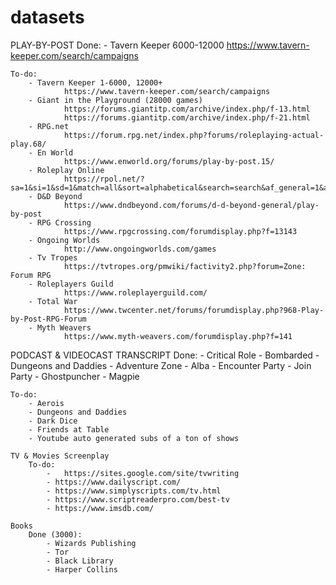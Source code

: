 # datasets

PLAY-BY-POST
	Done: 
		- Tavern Keeper 6000-12000
				https://www.tavern-keeper.com/search/campaigns
	
	To-do:
		- Tavern Keeper 1-6000, 12000+
				https://www.tavern-keeper.com/search/campaigns
		- Giant in the Playground (28000 games)
				https://forums.giantitp.com/archive/index.php/f-13.html 
				https://forums.giantitp.com/archive/index.php/f-21.html
		- RPG.net
				https://forum.rpg.net/index.php?forums/roleplaying-actual-play.68/
		- En World
				https://www.enworld.org/forums/play-by-post.15/
		- Roleplay Online
				https://rpol.net/?sa=1&si=1&sd=1&match=all&sort=alphabetical&search=search&af_general=1&af_mature=1&af_adult=1&af_sowner=1&genre[]=10&p=1
		- D&D Beyond
				https://www.dndbeyond.com/forums/d-d-beyond-general/play-by-post
		- RPG Crossing
				https://www.rpgcrossing.com/forumdisplay.php?f=13143
		- Ongoing Worlds
				http://www.ongoingworlds.com/games
		- Tv Tropes
				https://tvtropes.org/pmwiki/factivity2.php?forum=Zone: Forum RPG
		- Roleplayers Guild
				https://www.roleplayerguild.com/
		- Total War
				https://www.twcenter.net/forums/forumdisplay.php?968-Play-by-Post-RPG-Forum
		- Myth Weavers
				https://www.myth-weavers.com/forumdisplay.php?f=141
				
				
PODCAST & VIDEOCAST TRANSCRIPT
	Done:
		-	Critical Role
		- Bombarded
		- Dungeons and Daddies
		- Adventure Zone
		- Alba
		- Encounter Party
		- Join Party
		- Ghostpuncher
		- Magpie
		
	To-do: 
		- Aerois
		- Dungeons and Daddies
		- Dark Dice
		- Friends at Table
		- Youtube auto generated subs of a ton of shows
		
	TV & Movies Screenplay
		To-do:
			-	https://sites.google.com/site/tvwriting
			- https://www.dailyscript.com/
			- https://www.simplyscripts.com/tv.html
			- https://www.scriptreaderpro.com/best-tv
			- https://www.imsdb.com/
			
	Books 
		Done (3000):
			- Wizards Publishing
			- Tor
			- Black Library
			- Harper Collins
